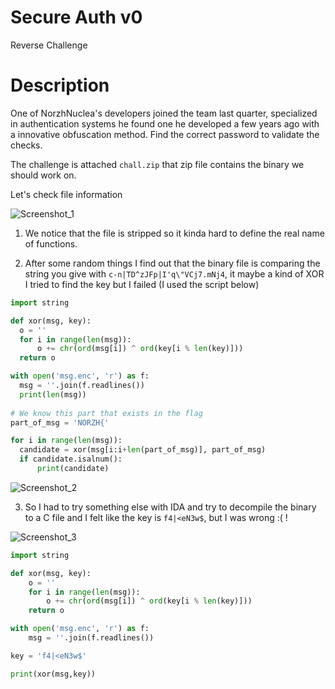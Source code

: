 # Secure Auth v0
Reverse Challenge


# Description


One of NorzhNuclea's developers joined the team last quarter, specialized in authentication systems he found one he developed a few years ago with a innovative obfuscation method. Find the correct password to validate the checks.


The challenge is attached `chall.zip` that zip file contains the binary we should work on.

Let's check file information 

![Screenshot_1](https://user-images.githubusercontent.com/84577967/119221430-ae59c180-baef-11eb-9d3e-41c2e6745fd6.png)

1) We notice that the file is stripped so it kinda hard to define the real name of functions.

2) After some random things I find out that the binary file is comparing the string you give with `c-n|TD^zJFp|I'q\"VCj7.mNj4`, it maybe a kind of XOR I tried to find 
  the key but I failed (I used the script below)
  
  ```python
  import string

def xor(msg, key):
    o = ''
    for i in range(len(msg)):
        o += chr(ord(msg[i]) ^ ord(key[i % len(key)]))
    return o
  
with open('msg.enc', 'r') as f:
    msg = ''.join(f.readlines())
    print(len(msg))
    
# We know this part that exists in the flag
part_of_msg = 'NORZH{'

for i in range(len(msg)):
    candidate = xor(msg[i:i+len(part_of_msg)], part_of_msg)
    if candidate.isalnum():
        print(candidate)
  ```

![Screenshot_2](https://user-images.githubusercontent.com/84577967/119221431-af8aee80-baef-11eb-915e-5e3a5159fce4.png)

3) So I had to try something else with IDA and try to decompile the binary to a C file and I felt like the key is `f4|<eN3w$`, but I was wrong :( !

![Screenshot_3](https://user-images.githubusercontent.com/84577967/119221432-b0238500-baef-11eb-8c2a-c5fa91471b90.png)

```python
import string

def xor(msg, key):
    o = ''
    for i in range(len(msg)):
        o += chr(ord(msg[i]) ^ ord(key[i % len(key)]))
    return o

with open('msg.enc', 'r') as f:
    msg = ''.join(f.readlines())

key = 'f4|<eN3w$'

print(xor(msg,key))
```
